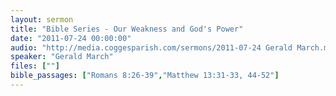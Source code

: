 ```yaml
---
layout: sermon
title: "Bible Series - Our Weakness and God's Power"
date: "2011-07-24 00:00:00"
audio: "http://media.coggesparish.com/sermons/2011-07-24 Gerald March.mp3"
speaker: "Gerald March"
files: [""]
bible_passages: ["Romans 8:26-39","Matthew 13:31-33, 44-52"]
---
```

